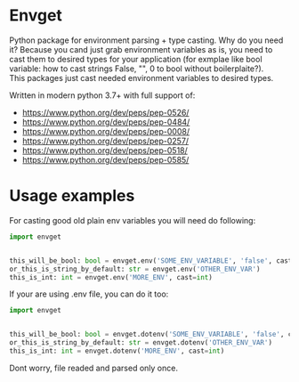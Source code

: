 # Envget
Python package for environment parsing + type casting. Why do you need it? Because you cand just grab environment variables as is, you need to cast them to desired types for your application (for exmplae like bool variable: how to cast strings False, "", 0 to bool without boilerplaite?).  
This packages just cast needed environment variables to desired types.

Written in modern python 3.7+ with full support of:
* https://www.python.org/dev/peps/pep-0526/
* https://www.python.org/dev/peps/pep-0484/
* https://www.python.org/dev/peps/pep-0008/
* https://www.python.org/dev/peps/pep-0257/
* https://www.python.org/dev/peps/pep-0518/
* https://www.python.org/dev/peps/pep-0585/

Usage examples
===
For casting good old plain env variables you will need do following:
```python
import envget


this_will_be_bool: bool = envget.env('SOME_ENV_VARIABLE', 'false', cast=bool))
or_this_is_string_by_default: str = envget.env('OTHER_ENV_VAR')
this_is_int: int = envget.env('MORE_ENV', cast=int)
```


If your are using .env file, you can do it too:
```python
import envget


this_will_be_bool: bool = envget.dotenv('SOME_ENV_VARIABLE', 'false', cast=bool))
or_this_is_string_by_default: str = envget.dotenv('OTHER_ENV_VAR')
this_is_int: int = envget.dotenv('MORE_ENV', cast=int)
```
Dont worry, file readed and parsed only once.
